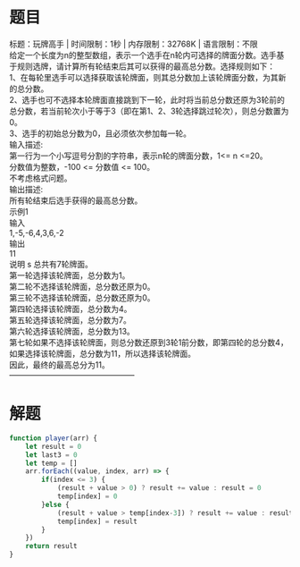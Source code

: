 # 题目
标题：玩牌高手 | 时间限制：1秒 | 内存限制：32768K | 语言限制：不限  
给定一个长度为n的整型数组，表示一个选手在n轮内可选择的牌面分数。选手基于规则选牌，请计算所有轮结束后其可以获得的最高总分数。选择规则如下：  
1、在每轮里选手可以选择获取该轮牌面，则其总分数加上该轮牌面分数，为其新的总分数。  
2、选手也可不选择本轮牌面直接跳到下一轮，此时将当前总分数还原为3轮前的总分数，若当前轮次小于等于3（即在第1、2、3轮选择跳过轮次），则总分数置为0。  
3、选手的初始总分数为0，且必须依次参加每一轮。  
输入描述:  
第一行为一个小写逗号分割的字符串，表示n轮的牌面分数，1<= n <=20。  
分数值为整数，-100 <= 分数值 <= 100。  
不考虑格式问题。  
输出描述:  
所有轮结束后选手获得的最高总分数。  
示例1    
输入  
1,-5,-6,4,3,6,-2  
输出  
11  
说明  s
总共有7轮牌面。  
第一轮选择该轮牌面，总分数为1。  
第二轮不选择该轮牌面，总分数还原为0。  
第三轮不选择该轮牌面，总分数还原为0。  
第四轮选择该轮牌面，总分数为4。  
第五轮选择该轮牌面，总分数为7。  
第六轮选择该轮牌面，总分数为13。  
第七轮如果不选择该轮牌面，则总分数还原到3轮1前分数，即第四轮的总分数4，如果选择该轮牌面，总分数为11，所以选择该轮牌面。  
因此，最终的最高总分为11。  
————————————————  

# 解题
```js
function player(arr) {
    let result = 0
    let last3 = 0
    let temp = []
    arr.forEach((value, index, arr) => {
        if(index <= 3) {
            (result + value > 0) ? result += value : result = 0
            temp[index] = 0
        }else {
            (result + value > temp[index-3]) ? result += value : result = temp[index-3]
            temp[index] = result
        }
    })
    return result
}
```